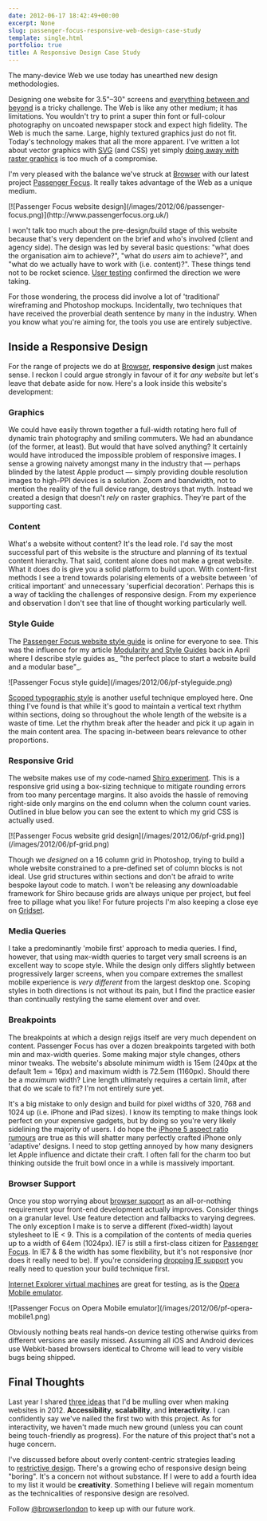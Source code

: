 ```yaml
---
date: 2012-06-17 18:42:49+00:00
excerpt: None
slug: passenger-focus-responsive-web-design-case-study
template: single.html
portfolio: true
title: A Responsive Design Case Study
---
```


The many-device Web we use today has unearthed new design methodologies.

Designing one website for 3.5"–30" screens and [everything between and beyond](http://instagr.am/p/L8lH0VHIw2/) is a tricky challenge. The Web is like any other medium; it has limitations. You wouldn't try to print a super thin font or full-colour photography on uncoated newspaper stock and expect high fidelity. The Web is much the same. Large, highly textured graphics just do not fit. Today's technology makes that all the more apparent. I've written a lot about vector graphics with [SVG](https://dbushell.com/2012/04/03/svg-use-it-already/) (and CSS) yet simply [doing away with raster graphics](http://mir.aculo.us/2012/06/14/more-than-meets-the-eye/) is too much of a compromise.

I'm very pleased with the balance we've struck at [Browser](http://www.browserlondon.com/) with our latest project [Passenger Focus](http://www.passengerfocus.org.uk/). It really takes advantage of the Web as a unique medium.

<p class="b-post__image">[![Passenger Focus website design](/images/2012/06/passenger-focus.png)](http://www.passengerfocus.org.uk/)</p>

I won't talk too much about the pre-design/build stage of this website because that's very dependent on the brief and who's involved (client and agency side). The design was led by several basic questions: "what does the organisation aim to achieve?", "what do _users_ aim to achieve?", and "what do we actually have to work with (i.e. content)?". These things tend not to be rocket science. [User testing](https://dbushell.com/2012/04/30/notes-from-user-testing/) confirmed the direction we were taking.

For those wondering, the process did involve a lot of 'traditional' wireframing and Photoshop mockups. Incidentally, two techniques that have received the proverbial death sentence by many in the industry. When you know what you're aiming for, the tools you use are entirely subjective.


## Inside a Responsive Design


For the range of projects we do at [Browser](http://www.browserlondon.com/), **responsive design** just makes sense. I reckon I could argue strongly in favour of it for _any website_ but let's leave that debate aside for now. Here's a look inside this website's development:


### Graphics


We could have easily thrown together a full-width rotating hero full of dynamic train photography and smiling commuters. We had an abundance (of the former, at least). But would that have solved anything? It certainly would have introduced the impossible problem of responsive images. I sense a growing naivety amongst many in the industry that — perhaps blinded by the latest Apple product — simply providing double resolution images to high-PPI devices is a solution. Zoom and bandwidth, not to mention the reality of the full device range, destroys that myth. Instead we created a design that doesn't _rely_ on raster graphics. They're part of the supporting cast.


### Content


What's a website without content? It's the lead role. I'd say the most successful part of this website is the structure and planning of its textual content hierarchy. That said, content alone does not make a great website. What it does do is give you a solid platform to build upon. With content-first methods I see a trend towards polarising elements of a website between 'of critical important' and unnecessary 'superficial decoration'. Perhaps this is a way of tackling the challenges of responsive design. From my experience and observation I don't see that line of thought working particularly well.


### Style Guide


The [Passenger Focus website style guide](http://www.passengerfocus.org.uk/style-guide/) is online for everyone to see. This was the influence for my article [Modularity and Style Guides](https://dbushell.com/2012/04/23/modularity-and-style-guides/) back in April where I describe style guides as_ "the perfect place to start a website build and a modular base"_.

<p class="b-post__image">![Passenger Focus style guide](/images/2012/06/pf-styleguide.png)</p>

[Scoped typographic style](https://dbushell.com/2012/04/18/scoping-typography-css/) is another useful technique employed here. One thing I've found is that while it's good to maintain a vertical text rhythm within sections, doing so throughout the whole length of the website is a waste of time. Let the rhythm break after the header and pick it up again in the main content area. The spacing in-between bears relevance to other proportions.


### Responsive Grid


The website makes use of my code-named [Shiro experiment](http://shiro.dbushell.com/). This is a responsive grid using a box-sizing technique to mitigate rounding errors from too many percentage margins. It also avoids the hassle of removing right-side only margins on the end column when the column count varies. Outlined in blue below you can see the extent to which my grid CSS is actually used.

<p class="b-post__image">[![Passenger Focus website grid design](/images/2012/06/pf-grid.png)](/images/2012/06/pf-grid.png)</p>

Though we _designed_ on a 16 column grid in Photoshop, trying to build a whole website constrained to a pre-defined set of column blocks is not ideal. Use grid structures within sections and don't be afraid to write bespoke layout code to match. I won't be releasing any downloadable framework for Shiro because grids are always unique per project, but feel free to pillage what you like! For future projects I'm also keeping a close eye on [Gridset](http://gridsetapp.com/).


### Media Queries


I take a predominantly 'mobile first' approach to media queries. I find, however, that using max-width queries to target very small screens is an excellent way to scope style. While the design only differs slightly between progressively larger screens, when you compare extremes the smallest mobile experience is _very different_ from the largest desktop one. Scoping styles in both directions is not without its pain, but I find the practice easier than continually restyling the same element over and over.


### Breakpoints


The breakpoints at which a design rejigs itself are very much dependent on content. Passenger Focus has over a dozen breakpoints targeted with both min and max-width queries. Some making major style changes, others minor tweaks. The website's absolute minimum width is 15em (240px at the default 1em = 16px) and maximum width is 72.5em (1160px). Should there be a _maximum_ width? Line length ultimately requires a certain limit, after that do we scale to fit? I'm not entirely sure yet.

It's a big mistake to only design and build for pixel widths of 320, 768 and 1024 up (i.e. iPhone and iPad sizes). I know its tempting to make things look perfect on your expensive gadgets, but by doing so you're very likely sidelining the majority of users. I do hope the [iPhone 5 aspect ratio rumours](http://news.cnet.com/8301-13579_3-57448037-37/iphone-5-to-offer-4-inch-16-9-screen-with-hd-camera-says-analyst/) are true as this will shatter many perfectly crafted iPhone only 'adaptive' designs. I need to stop getting annoyed by how many designers let Apple influence and dictate their craft. I often fall for the charm too but thinking outside the fruit bowl once in a while is massively important.


### Browser Support


Once you stop worrying about [browser support](https://dbushell.com/2012/03/03/forget-about-browser-support/) as an all-or-nothing requirement your front-end development actually improves. Consider things on a granular level. Use feature detection and fallbacks to varying degrees. The only exception I make is to serve a different (fixed-width) layout stylesheet to IE < 9. This is a compilation of the contents of media queries up to a width of 64em (1024px). IE7 is still a first-class citizen for [Passenger Focus](http://www.passengerfocus.org.uk/). In IE7 & 8 the width has some flexibility, but it's not responsive (nor does it really need to be). If you're considering [dropping IE support](https://dbushell.com/2012/04/02/dropping-ie-support/) you really need to question your build technique first.

[Internet Explorer virtual machines](http://osxdaily.com/2011/09/04/internet-explorer-for-mac-ie7-ie8-ie-9-free/) are great for testing, as is the [Opera Mobile emulator](http://www.opera.com/developer/tools/mobile/).

<p class="b-post__image">![Passenger Focus on Opera Mobile emulator](/images/2012/06/pf-opera-mobile1.png)</p>

Obviously nothing beats real hands-on device testing otherwise quirks from different versions are easily missed. Assuming all iOS and Android devices use Webkit-based browsers identical to Chrome will lead to very visible bugs being shipped.


## Final Thoughts


Last year I shared [three ideas](https://dbushell.com/2011/12/15/web-design-2012-and-beyond/) that I'd be mulling over when making websites in 2012. **Accessibility**, **scalability**, and **interactivity**. I can confidently say we've nailed the first two with this project. As for interactivity, we haven't made much new ground (unless you can count being touch-friendly as progress). For the nature of this project that's not a huge concern.

I've discussed before about overly content-centric strategies leading to [restrictive design](https://dbushell.com/2012/05/26/the-restriction-of-type/). There's a growing echo of responsive design being "boring". It's a concern not without substance. If I were to add a fourth idea to my list it would be **creativity**. Something I believe will regain momentum as the technicalities of responsive design are resolved.

Follow [@browserlondon](http://twitter.com/browserlondon) to keep up with our future work.
